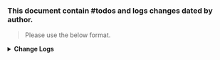 ### This document contain #todos and logs changes dated by author. 
> Please use the below format. 

<details>
  <summary><strong>Change Logs</strong></summary>
> Author: Beard 07/07/24 :man_beard: 
>> Edited: Beard 07/11/24 :man_beard:  
----
> #### To Do ####

- [ ] Fix the loadouts for RFLM, GL, and SAW; issue with map not showing up in shirt + check SAW Mags missing from Vest 

- [ ] Use a custom script to set RHS Garmin watch to Navigation setting (change state from 0 to 1)
- [ ] Set up a custom Shadow Home Base at Everon Airport 
    - [ ] 3x Helipads - 2x Transport, 1x Gunship; + re-fuel composition at each 
    - [ ] Briefing tent 
    - [ ] Hang out area around a fire + radio with music 
    - [ ] Arsenal area (US, USMC, RUS, AREF)  
    - [ ] Behind airport in open forest area: firing range with targets, obstacle course, clock sytem test, CQC Barn  
  


>#### Completed Activity ✓ ####
- [X] Customize Shadow 0311 RFLM loadout
   - [X] Medical in pants (3x Bandages, 2x Morphines, 2x Tourniquets, 2x Saline) 
   - [X] Navigation in Jacket (Map, flashlight)
   - [X] Smokes in FIBLE backpack (2x Concealmant smokes, 2x red smokes, 2x green smokes, 2x purple smokes) 
   - [X] Navigation in Jacket (Map)
   - [X] Gen III carrier plate 
   - [X] Gen 3 Rifleman (with radio in back)
     - [X] GL specific: Gen 3 Rifleman add 5x PMAGs, 2x Pistol Mags, 4x 40mm HDEP 
     - [X] Rifleman specific: Gen 3 Rifleman add 6x PMAGs, 2x Pistol Mags, 2x Frags, Falcon Radio 

- [X] Use the standard Shadow 0311 RFLM loadout and duplicate and create GL and SAW MOSs (see https://discord.com/channels/1177588857596817448/1192494049630879816) 
- [X] Adjust SCR_GameModeHealthSettings to: DOT = 0.3, Tourniquetted Leg Movment Slowdown = 0.5, Tourniquet Stren. Multiplyer = 0.75   
- [x] Created a custom Shadow 0311 GL `Character_RHS_USAF_USMC_GL_shadow.et`
- [x] Added Shadow 0311 GL `Character_RHS_USAF_USMC_GL_shadow.et` as a new SCR_EntityCatalog to `USMC_Characters.conf`
- [x] Tested Shadow 0311 GL character loaded locally @Beard 07/11/24
- [x] Add RHS License information to this README

------
</details>
